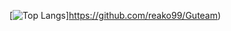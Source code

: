 [![Top Langs](https://github-readme-stats.vercel.app/api/top-langs/?username=reako99&layout=compact)]https://github.com/reako99/Guteam)
